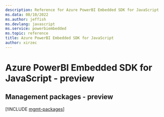 ```yaml
---
description: Reference for Azure PowerBI Embedded SDK for JavaScript
ms.data: 08/10/2022
ms.author: jeffish
ms.devlang: javascript
ms.service: powerbiembedded
ms.topic: reference
title: Azure PowerBI Embedded SDK for JavaScript
author: xirzec
---
```

# Azure PowerBI Embedded SDK for JavaScript - preview

## Management packages - preview
[!INCLUDE [mgmt-packages](powerbi-embedded-mgmt-index.md)]
